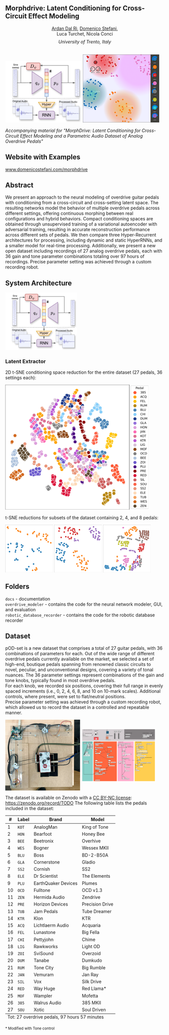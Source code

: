 
Morphdrive: Latent Conditioning for Cross-Circuit Effect Modeling
---
<div align="center" style="margin-bottom:.5rem">
  <!-- <p style="font-size: 1.3em; margin-bottom: 0;"> -->
    <a href="https://github.com/return-nihil"> Ardan Dal Rì</a>,
    <a href="http://www.domenicostefani.com"> Domenico Stefani</a>, <br>
    Luca Turchet,
    Nicola Conci
      <!-- </p> -->
</div>
<div align="center" style="margin-bottom:2rem">
<i>University of Trento, Italy</i>
</div>


<div style="width: 100%">
<img src="docs/images/morphdrive-arch.svg" style="width: 48%;">
<img src="docs/images/morphdrive_gui.png"  style="width: 48%;">
</div>

*Accompanying material for "MorphDrive: Latent Conditioning for Cross-Circuit Effect Modeling and a Parametric Audio Dataset of Analog Overdrive Pedals"*

## Website with Examples

<a href="https://domenicostefani.com/morphdrive" style="margin-bottom:4 rem">www.domenicostefani.com/morphdrive</a>

<div  >  </div>  

## Abstract

<div align="justified">
We present an approach to the neural modeling of overdrive guitar pedals with conditioning from a cross-circuit and cross-setting latent space. The resulting networks model the behavior of multiple overdrive pedals across different settings, offering continuous morphing between real configurations and hybrid behaviors. Compact conditioning spaces are obtained through unsupervised training of a variational autoencoder with adversarial training, resulting in accurate reconstruction performance across different sets of pedals. We then compare three Hyper-Recurrent architectures for processing, including dynamic and static HyperRNNs, and a smaller model for real-time processing. Additionally, we present a new open dataset including recordings of 27 analog overdrive pedals, each with 36 gain and tone parameter combinations totaling over 97 hours of recordings. Precise parameter setting was achieved through a custom recording robot.</div>

## System Architecture

<img src="docs/images/morphdrive-arch.svg" style="width: 45%;">

### Latent Extractor

<!-- ![](docs/images/latent-spaces/27-NEW_tsne_latents5_latents.jpg) -->
2D t-SNE conditioning space reduction for the entire dataset (27 pedals, 36 settings each):  

<img src="docs/images/latent-spaces/27-NEW_tsne_latents5_latents.jpg"  style="width: 90%;">

t-SNE reductions for subsets of the dataset containing 2, 4, and 8 pedals:

<div style="width: 100%">
<img src="docs/images/latent-spaces/2-PAPER_2025-03-16_12-00_tsne_latents_latents.jpg"  style="width: 30%;">
<img src="docs/images/latent-spaces/4-PAPER_2025-03-05_23-11_tsne_latents_latents.jpg"  style="width: 30%;">
<img src="docs/images/latent-spaces/8-PAPER_2025-03-16_13-18_tsne_latents_latents.jpg"  style="width: 30%;">
</div>

<!-- 
### Recording Robot:

Pictures of the robot created and used to record the dataset.  
Two stepper motors are used to control the position of the gain and tone knobs on the pedal, which is fixed to the base with velcro straps. The motors are controlled by a Pure Data patch via an Arduino board and serial communication. Audio I/O and recording are handled in the same patch.


<div style="width: 70%; overflow: hidden;">
    <img src="docs/images/IMG_1128.jpg" 
    style="width: 100%;   margin: -50px 0 -120px 0">
</div>
  

<div style="width: 70%; overflow: hidden;">
    <img src="docs/images/IMG_1123.jpg" 
    style="width: 100%;   margin: -50px 0 -120px 0">
</div>

![Puredata patch](docs/images/puredata.png) -->



## Folders
<!-- - `robotic_database_recorder` - contains the code for the robotic database recorder -->
`docs` - documentation  
`overdrive_modeler`  - contains the code for the neural network modeler, GUI, and evaluation  
`robotic_database_recorder` -  contains the code for the robotic database recorder  

## Dataset

pOD-set is a new dataset that comprises a total of 27 guitar pedals, with 36 combinations of parameters for each. Out of the wide range of different overdrive pedals currently available on the market, we selected a set of high-end, boutique pedals spanning from renowned classic circuits to novel, peculiar, and unconventional designs, covering a variety of tonal nuances. The 36 parameter settings represent combinations of the gain and tone knobs, typically found in most overdrive pedals.  
For each knob, we recorded six positions, covering their full range in evenly spaced increments (i.e., 0, 2, 4, 6, 8, and 10 on 10-mark scales). Additional controls, where present, were set to flat/neutral positions.    
Precise parameter setting was achieved through a custom recording robot, which allowed us to record the dataset in a controlled and repeatable manner.


<div style="width: 100%">
<img src="docs/images/robot_prototype.jpg" style="width: 47%;" align="center">
<img src="docs/images/puredata.png" style="width: 47%;" align="center">
</div>

The dataset is available on Zenodo with a [CC BY-NC license](https://creativecommons.org/licenses/by-nc/4.0/): https://zenodo.org/record/TODO
The following table lists the pedals included in the dataset:  

<!-- <div  style="margin-bottom:4rem"></div> -->

<table class="table">
    <thead>
        <tr>
            <th scope="col">#</th>
            <th scope="col">Label</th>
            <th scope="col">Brand</th>
            <th scope="col">Model</th>
        </tr>
    </thead>
    <tbody>
        <tr>
            <td>1</td>
            <td><code>KOT</code></td>
            <td>AnalogMan</td>
            <td>King of Tone</td>
        </tr>
        <tr>
            <td>2</td>
            <td><code>HON</code></td>
            <td>Bearfoot</td>
            <td>Honey Bee</td>
        </tr>
        <tr>
            <td>3</td>
            <td><code>BEE</code></td>
            <td>Beetronix</td>
            <td>Overhive</td>
        </tr>
        <tr>
            <td>4</td>
            <td><code>WES</code></td>
            <td>Bogner</td>
            <td>Wessex MKII</td>
        </tr>
        <tr>
            <td>5</td>
            <td><code>BLU</code></td>
            <td>Boss</td>
            <td>BD-2-B50A</td>
        </tr>
        <tr>
            <td>6</td>
            <td><code>GLA</code></td>
            <td>Cornerstone</td>
            <td>Gladio</td>
        </tr>
        <tr>
            <td>7</td>
            <td><code>SS2</code></td>
            <td>Cornish</td>
            <td>SS2</td>
        </tr>
        <tr>
            <td>8</td>
            <td><code>ELE</code></td>
            <td>Dr Scientist</td>
            <td>The Elements</td>
        </tr>
        <tr>
            <td>9</td>
            <td><code>PLU</code></td>
            <td>EarthQuaker Devices</td>
            <td>Plumes</td>
        </tr>
        <tr>
            <td>10</td>
            <td><code>OCD</code></td>
            <td>Fulltone</td>
            <td>OCD v1.3</td>
        </tr>
        <tr>
            <td>11</td>
            <td><code>ZEN</code></td>
            <td>Hermida Audio</td>
            <td>Zendrive</td>
        </tr>
        <tr>
            <td>12</td>
            <td><code>PRE</code></td>
            <td>Horizon Devices</td>
            <td>Precision Drive</td>
        </tr>
        <tr>
            <td>13</td>
            <td><code>TUB</code></td>
            <td>Jam Pedals</td>
            <td>Tube Dreamer</td>
        </tr>
        <tr>
            <td>14</td>
            <td><code>KTR</code></td>
            <td>Klon</td>
            <td>KTR</td>
        </tr>
        <tr>
            <td>15</td>
            <td><code>ACQ</code></td>
            <td>Lichtlaerm Audio</td>
            <td>Acquaria</td>
        </tr>
        <tr>
            <td>16</td>
            <td><code>FEL</code></td>
            <td>Lunastone</td>
            <td>Big Fella</td>
        </tr>
        <tr>
            <td>17</td>
            <td><code>CHI</code></td>
            <td>Pettyjohn</td>
            <td>Chime</td>
        </tr>
        <tr>
            <td>18</td>
            <td><code>LIG</code></td>
            <td>Rawkworks</td>
            <td>Light OD</td>
        </tr>
        <tr>
            <td>19</td>
            <td><code>ZOI</code></td>
            <td>SviSound</td>
            <td>Overzoid</td>
        </tr>
        <tr>
            <td>20</td>
            <td><code>DUM</code></td>
            <td>Tanabe</td>
            <td>Dumkudo</td>
        </tr>
        <tr>
            <td>21</td>
            <td><code>RUM</code></td>
            <td>Tone City</td>
            <td>Big Rumble</td>
        </tr>
        <tr>
            <td>22</td>
            <td><code>JAN</code></td>
            <td>Vemuram</td>
            <td>Jan Ray</td>
        </tr>
        <tr>
            <td>23</td>
            <td><code>SIL</code></td>
            <td>Vox</td>
            <td>Silk Drive</td>
        </tr>
        <tr>
            <td>24</td>
            <td><code>RED</code></td>
            <td>Way Huge</td>
            <td>Red Llama*</td>
        </tr>
        <tr>
            <td>25</td>
            <td><code>MOF</code></td>
            <td>Wampler</td>
            <td>Mofetta</td>
        </tr>
        <tr>
            <td>26</td>
            <td><code>385</code></td>
            <td>Walrus Audio</td>
            <td>385 MKII</td>
        </tr>
        <tr>
            <td>27</td>
            <td><code>SOU</code></td>
            <td>Xotic</td>
            <td>Soul Driven</td>
        </tr>
    </tbody>
    <tfoot class="table-footer">
        <tr>
            <td colspan="4">Tot: 27 overdrive pedals, 97 hours 57 minutes</td>
        </tr>
    </tfoot>
</table>
<p><small>* Modified with Tone control</small></p>
